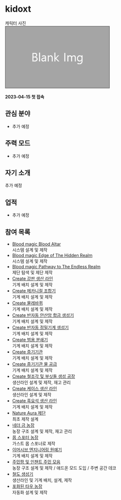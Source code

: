 # kidoxt

캐릭터 사진  
![캐릭터](../../asset/blank_img.jpg)

**2023-04-15 첫 접속**

## 관심 분야

- 추가 예정

## 주력 모드

- 추가 예정

## 자기 소개

추가 예정

## 업적

- 추가 예정

## 참여 목록

<!-- tag_target_open:contribution_list:member_contribute -->
- [Blood magic Blood Altar](../systems/bl_blood_alter.md)  
시스템 설계 및 제작
- [Blood magic Edge of The Hidden Realm](../systems/bl_edge_of_the_hidden_realm.md)  
시스템 설계 및 제작
- [Blood magic Pathway to The Endless Realm](../systems/bl_pathway_to_the_endless_realm.md)  
제단 탐색 및 제단 제작
- [Create 강판 생산 라인](../systems/create_plate_line.md)  
기계 배치 설계 및 제작
- [Create 메카니컬 조합기](../systems/create_mechanical_crafter.md)  
기계 배치 설계 및 제작
- [Create 물레바퀴](../systems/create_waterwheel.md)  
기계 배치 설계 및 제작
- [Create 반자동 안산암 합금 생성기](../systems/create_semiauto_andesite_alloy_maker.md)  
기계 배치 설계 및 제작
- [Create 반자동 정밀기계 생성기](../systems/create_semiauto_refinedmachine_generator.md)  
기계 배치 설계 및 제작
- [Create 범용 분쇄기](../systems/create_universial_crusher.md)  
기계 배치 설계 및 제작
- [Create 증기기관](../systems/create_steam_engine.md)  
기계 배치 설계 및 제작
- [Create 증기기관 물 공급](../systems/create_water_supply.md)  
기계 배치 설계 및 제작
- [Create 철조각 및 부싯돌 생성 공장](../systems/create_iron_flint_steal_factory.md)  
생산라인 설계 및 제작, 재고 관리
- [Create 케이스 생산 라인](../systems/create_case_line.md)  
생산라인 설계 및 제작
- [Create 흑요석 생산 라인](../systems/create_obsidian_line.md)  
기계 배치 설계 및 제작
- [Nature Aura 제단](../systems/na_altar.md)  
최초 제작 설계
- [네더 금 농장](../systems/nether_gold_farm.md)  
농장 구조 설계 및 제작, 재고 관리
- [몹 스포터 농장](../systems/mobspawner_farm.md)  
가스트 몹 스포너로 제작
- [이머시브 엔지니어링 원예기](../systems/ie_garden_clothe.md)  
기계 배치 설계 및 제작
- [주민팜 및 인챈트 주민 모음](../systems/viliager_farm.md)  
농장 구조 설계 및 제작 / 애드온 모드 도입 / 주변 공간 데코
- [철도 생성기](../systems/rail_generator.md)  
생산라인 및 기계 배치, 설계, 제작
- [포화된 타우 농장](../systems/saturated_tau_farm.md)  
자동화 설계 및 제작
<!-- tag_close -->